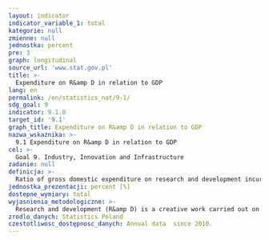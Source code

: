 ```yaml
---
layout: indicator
indicator_variable_1: total
kategorie: null
zmienne: null
jednostka: percent
pre: 3
graph: longitudinal
source_url: 'www.stat.gov.pl'
title: >-
  Expenditure on R&amp D in relation to GDP
lang: en
permalink: /en/statistics_nat/9-1/
sdg_goal: 9
indicator: 9.1.0
target_id: '9.1'
graph_title: Expenditure on R&amp D in relation to GDP
nazwa_wskaznika: >-
  9.1 Expenditure on R&amp D in relation to GDP
cel: >-
  Goal 9. Industry, Innovation and Infrastructure
zadanie: null
definicja: >-
  Ratio of gross domestic expenditure on research and development incurred by all entities in the country carrying out such activities, regardless of the source of funds, to GDP.
jednostka_prezentacji: percent [%]
dostepne_wymiary: total
wyjasnienia_metodologiczne: >-
  Research and development (R&amp D) is a creative work carried out on a systematic basis in order to increase the stock of knowledge of man, culture and society, and the use of this knowledge to devise new applications. It involves three types of activities, that is, basic research, applied research (including industrial) and experimental development.Intramural expenditures on R&amp D include expenditures on R&amp D performed within a statistical unit, whatever the source of funds. They involve both current and capital expenditures linked to R&amp D activities. Current expenditures on R&amp D include personnel costs as well as costs of used materials, non-durable articles and energy, costs of external services (other than R&amp D ) including external processing, transport, renovation, banking, postal, ICT, publishing or municipal services, costs of business trips and other current costs including, in particular, taxes and fees charging costs of activity and profits, property insurance, and equivalents for the benefit of employees – in a part in which they relate to R&amp D . Capital expenditures on R&amp D include expenditures on new fixed assets linked to R&amp D and, since 2016, costs of computer hardware used in reasearch and development activities for more than one year (charges for using the product of intellectual property by another entity as well as expenditures on software developed on one&#39 s own), costs of purchased patents, long-term licenses or other non-material and legal values that are used in research and development activities for more than one year.Gross domestic product (GDP) presents the final result of the activity of all entities of the national economy. GDP is equal to the sum of gross value added generated by all national institutional units, increased by taxes on products and decreased by subsidies on products. Gross domestic product is calculated according to obligatory in the European Union countries principles of the European System of National and Regional Accounts (ESA 2010) and recommendations of the Eurostat.
zrodlo_danych: Statistics Poland
czestotliwosc_dostępnosc_danych: Annual data  since 2010.
---
```

